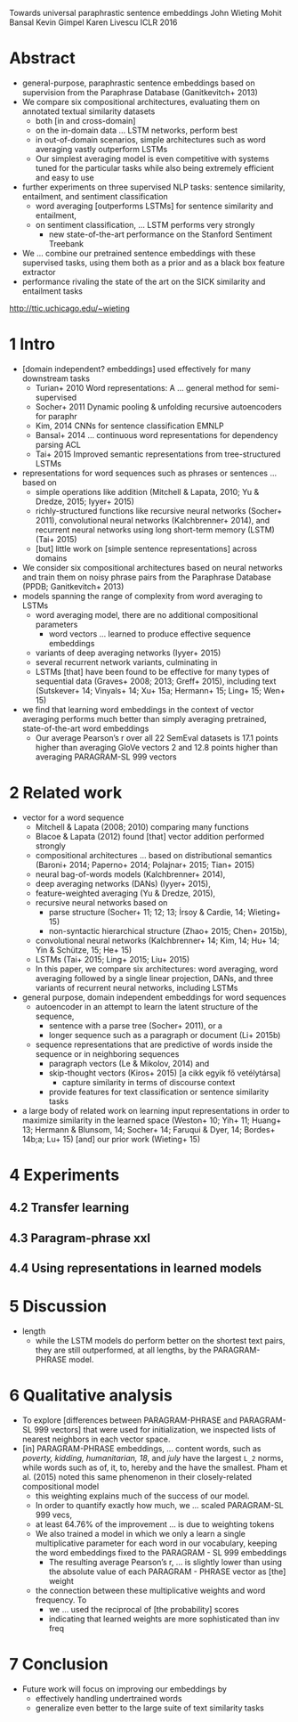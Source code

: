 Towards universal paraphrastic sentence embeddings
John Wieting Mohit Bansal Kevin Gimpel Karen Livescu
ICLR 2016

# Abstract

* general-purpose, paraphrastic sentence embeddings
  based on supervision from the Paraphrase Database (Ganitkevitch+ 2013)
* We compare six compositional architectures,
  evaluating them on annotated textual similarity datasets
  * both [in and cross-domain]
  * on the in-domain data ... LSTM networks, perform best
  * in out-of-domain scenarios,
    simple architectures such as word averaging vastly outperform LSTMs
  * Our simplest averaging model is even competitive with systems tuned for the
    particular tasks while also being extremely efficient and easy to use
* further experiments on three supervised NLP tasks:
  sentence similarity, entailment, and sentiment classification
  * word averaging [outperforms LSTMs] for sentence similarity and entailment,
  * on sentiment classification, ... LSTM performs very strongly
    * new state-of-the-art performance on the Stanford Sentiment Treebank
* We ... combine our pretrained sentence embeddings with these supervised
  tasks, using them both as a prior and as a black box feature extractor
* performance rivaling the state of the art
  on the SICK similarity and entailment tasks

http://ttic.uchicago.edu/~wieting

# 1 Intro

* [domain independent? embeddings] used effectively for many downstream tasks
  * Turian+ 2010 Word representations: A ... general method for semi-supervised
  * Socher+ 2011 Dynamic pooling & unfolding recursive autoencoders for paraphr
  * Kim, 2014 CNNs for sentence classification EMNLP
  * Bansal+ 2014 ... continuous word representations for dependency parsing ACL
  * Tai+ 2015 Improved semantic representations from tree-structured LSTMs
* representations for word sequences such as phrases or sentences ... based on
  * simple operations like addition
    (Mitchell & Lapata, 2010; Yu & Dredze, 2015; Iyyer+ 2015)
  * richly-structured functions like recursive neural networks (Socher+ 2011),
    convolutional neural networks (Kalchbrenner+ 2014), and
    recurrent neural networks using long short-term memory (LSTM) (Tai+ 2015)
  * [but] little work on [simple sentence representations] across domains
* We consider six compositional architectures based on neural networks and
  train them on noisy phrase pairs from the Paraphrase Database 
  (PPDB; Ganitkevitch+ 2013)
* models spanning the range of complexity from word averaging to LSTMs
  * word averaging model, there are no additional compositional parameters
    * word vectors ... learned to produce effective sequence embeddings
  * variants of deep averaging networks (Iyyer+ 2015)
  * several recurrent network variants, culminating in
  * LSTMs [that] have been found to be effective for many types of
    sequential data (Graves+ 2008; 2013; Greff+ 2015), including
    text (Sutskever+ 14; Vinyals+ 14; Xu+ 15a; Hermann+ 15; Ling+ 15; Wen+ 15)
* we find that learning word embeddings in the context of vector averaging
  performs much better than simply averaging pretrained, state-of-the-art word
  embeddings
  * Our average Pearson’s r over all 22 SemEval datasets is
    17.1 points higher than averaging GloVe vectors 2 and
    12.8 points higher than averaging PARAGRAM-SL 999 vectors

# 2 Related work

* vector for a word sequence
  * Mitchell & Lapata (2008; 2010) comparing many functions
  * Blacoe & Lapata (2012) found [that] vector addition performed strongly
  * compositional architectures ... based on distributional semantics
    (Baroni+ 2014; Paperno+ 2014; Polajnar+ 2015; Tian+ 2015)
  * neural bag-of-words models (Kalchbrenner+ 2014),
  * deep averaging networks (DANs) (Iyyer+ 2015),
  * feature-weighted averaging (Yu & Dredze, 2015),
  * recursive neural networks based on
    * parse structure (Socher+ 11; 12; 13; İrsoy & Cardie, 14; Wieting+ 15)
    * non-syntactic hierarchical structure (Zhao+ 2015; Chen+ 2015b),
  * convolutional neural networks
    (Kalchbrenner+ 14; Kim, 14; Hu+ 14; Yin & Schütze, 15; He+ 15)
  * LSTMs (Tai+ 2015; Ling+ 2015; Liu+ 2015)
  * In this paper, we compare six architectures: word averaging, 
    word averaging followed by a single linear projection, DANs, and 
    three variants of recurrent neural networks, including LSTMs
* general purpose, domain independent embeddings for word sequences
  * autoencoder in an attempt to learn the latent structure of the sequence,
    * sentence with a parse tree (Socher+ 2011), or a
    * longer sequence such as a paragraph or document (Li+ 2015b)
  * sequence representations that are predictive of words inside the sequence
    or in neighboring sequences
    * paragraph vectors (Le & Mikolov, 2014) and
    * skip-thought vectors (Kiros+ 2015) [a cikk egyik fő vetélytársa]
      * capture similarity in terms of discourse context
    * provide features for text classification or sentence similarity tasks
* a large body of related work on learning input representations
  in order to maximize similarity in the learned space
  (Weston+ 10; Yih+ 11; Huang+ 13; Hermann & Blunsom, 14; Socher+ 14;
  Faruqui & Dyer, 14; Bordes+ 14b;a; Lu+ 15) [and] our prior work (Wieting+ 15)

# 4 Experiments

## 4.2 Transfer learning

## 4.3 Paragram-phrase xxl

## 4.4 Using representations in learned models

# 5 Discussion

* length
  * while the LSTM models do perform better on the shortest text pairs, they
    are still outperformed, at all lengths, by the PARAGRAM-PHRASE model.

# 6 Qualitative analysis

* To explore [differences between PARAGRAM-PHRASE and PARAGRAM-SL 999 vectors]
  that were used for initialization, 
  we inspected lists of nearest neighbors in each vector space.
* [in] PARAGRAM-PHRASE embeddings, ... content words, such as _poverty,
  kidding, humanitarian, 18_, and _july_ have the largest `L_2` norms, while
  words such as of, it, to, hereby and the have the smallest. 
  Pham et al.  (2015) noted this same phenomenon in their closely-related
  compositional model
  * this weighting explains much of the success of our model. 
  * In order to quantify exactly how much, we ... scaled PARAGRAM-SL 999 vecs,
  * at least 64.76% of the improvement ... is due to weighting tokens 
  * We also trained a model in which we only a learn a single multiplicative
    parameter for each word in our vocabulary, keeping the word embeddings
    fixed to the PARAGRAM - SL 999 embeddings
    * The resulting average Pearson’s r, ... is slightly lower than using the
      absolute value of each PARAGRAM - PHRASE vector as [the] weight
  * the connection between these multiplicative weights and word frequency. To
    * we ... used the reciprocal of [the probability] scores 
    * indicating that learned weights are more sophisticated than inv freq

# 7 Conclusion

* Future work will focus on improving our embeddings by 
  * effectively handling undertrained words
  * generalize even better to the large suite of text similarity tasks
